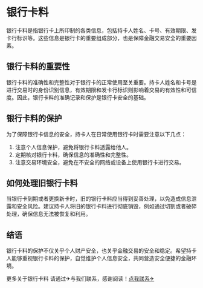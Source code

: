 # 银行卡料

银行卡料是指银行卡上所印制的各类信息，包括持卡人姓名、卡号、有效期限、发卡行标识等。这些信息是银行卡的重要组成部分，也是保障金融交易安全的重要因素。

## 银行卡料的重要性

银行卡料的准确性和完整性对于银行卡的正常使用至关重要。持卡人姓名和卡号是进行交易时的身份识别信息，有效期限和发卡行标识则影响着交易的有效性和可信度。因此，银行卡料的准确记录和保护是银行卡安全的基础。

## 银行卡料的保护

为了保障银行卡信息的安全，持卡人在日常使用银行卡时需要注意以下几点：

1. 注意个人信息保护，避免将银行卡料透露给他人。
2. 定期核对银行卡料，确保信息的准确性和完整性。
3. 注意交易环境安全，避免在不安全的网络或设备上使用银行卡进行交易。

## 如何处理旧银行卡料

当银行卡到期或者更换新卡时，旧的银行卡料应当得到妥善处理，以免造成信息泄露和安全风险。建议持卡人将旧的银行卡料进行彻底销毁，例如通过切割或者破碎处理，确保信息无法被恢复和利用。

## 结语

银行卡料的保护不仅关乎个人财产安全，也关乎金融交易的安全和稳定。希望持卡人能够重视银行卡料的保护，自觉维护个人信息安全，共同营造安全便捷的金融环境。

更多关于银行卡料 请通过✈与我们联系，感谢阅读！[点我联系✈](https://plus.k02.cc)
